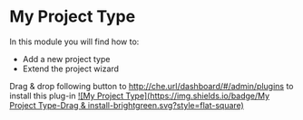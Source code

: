 # My Project Type

In this module you will find how to:
- Add a new project type
- Extend the project wizard 

Drag & drop following button to http://che.url/dashboard/#/admin/plugins to install this plug-in
[![My Project Type](https://img.shields.io/badge/My Project Type-Drag & install-brightgreen.svg?style=flat-square)](http://eclipse.org/che/?install&uri=mvn:org.eclipse.che.ide:che-examples-project-type:zip:3.13.1-SNAPSHOT)
